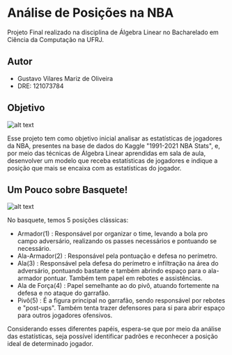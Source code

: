 # Análise de Posições na NBA

Projeto Final realizado na disciplina de Álgebra Linear no Bacharelado em Ciência da Computação na UFRJ.


## Autor

- Gustavo Vilares Mariz de Oliveira
- DRE: 121073784



## Objetivo

![alt text](https://www.gannett-cdn.com/-mm-/dfff082d1e4931b30569ae37195b6862a6a8ef8a/c=0-361-2915-2008/local/-/media/2018/05/22/USATODAY/USATODAY/636625868623447717-AP-APTOPIX-Heat-Bucks-Basketball-39255807.JPG?width=660&height=373&fit=crop&format=pjpg&auto=webp)

Esse projeto tem como objetivo inicial analisar as estatísticas de jogadores da NBA, 
presentes na base de dados do Kaggle "1991-2021 NBA Stats", e, 
por meio das técnicas de Álgebra Linear aprendidas em sala de aula, 
desenvolver um modelo que receba estatísticas de jogadores e indique a posição
que mais se encaixa com as estatísticas do jogador. 



## Um Pouco sobre Basquete!

![alt text](https://i0.wp.com/www.fiveminutesspare.com/nba/wp-content/uploads/sites/21/2019/04/Basketball-positions-2-1024x712.jpg?resize=650,400)

No basquete, temos 5 posições clássicas:
- Armador(1) : Responsável por organizar o time, levando a bola pro campo adversário, realizando os passes necessários e pontuando se necessário.
- Ala-Armador(2) : Responsável pela pontuação e defesa no perímetro.
- Ala(3) : Responsável pela defesa do perímetro e infiltração na área do adversário, pontuando bastante e também abrindo espaço para o ala-armador pontuar. Também tem papel em rebotes e assistências.
- Ala de Força(4) : Papel semelhante ao do pivô, atuando fortemente na defesa e no ataque do garrafão.
- Pivô(5) : É a figura principal no garrafão, sendo responsável por rebotes e "post-ups". Também tenta trazer defensores para si para abrir espaço para outros jogadores ofensivos.

Considerando esses diferentes papéis, espera-se que por meio da análise das estatísticas, 
seja possível identificar padrões e reconhecer a posição ideal de determinado jogador.
